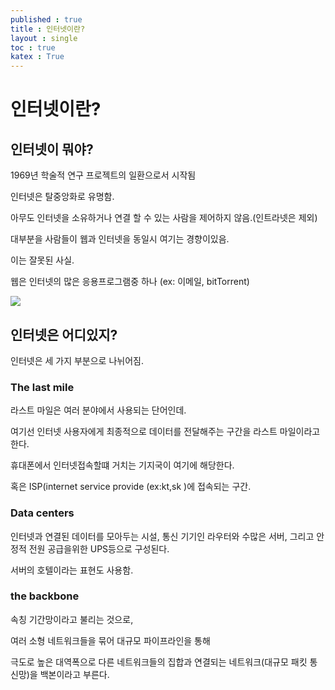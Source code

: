```yaml
---
published : true 
title : 인터넷이란?  
layout : single 
toc : true 
katex : True 
---
```

# 인터넷이란?


## 인터넷이 뭐야?

1969년 학술적 연구 프로젝트의 일환으로서 시작됨 

인터넷은 탈중앙화로 유명함.

아무도 인터넷을 소유하거나 연결 할 수 있는 사람을 제어하지 않음.(인트라넷은 제외)

대부분을 사람들이 웹과 인터넷을 동일시 여기는 경향이있음.

이는 잘못된 사실.

웹은 인터넷의 많은 응용프로그램중 하나 (ex: 이메일, bitTorrent)


![](https://www.betterweb.or.kr/wp-content/uploads/2013/12/Screenshot-from-2013-12-30-165448.png)


## 인터넷은 어디있지?

인터넷은 세 가지 부분으로 나뉘어짐.

### **The last mile** 

라스트 마일은 여러 분야에서 사용되는 단어인데.

여기선 인터넷 사용자에게 최종적으로 데이터를 전달해주는 구간을 라스트 마일이라고 한다.

휴대폰에서 인터넷접속할떄 거치는 기지국이 여기에 해당한다.

혹은 ISP(internet service provide (ex:kt,sk )에 접속되는 구간.


### **Data centers**

인터넷과 연결된 데이터를 모아두는 시설, 통신 기기인 라우터와 수많은 서버, 그리고 안정적 전원 공급을위한 UPS등으로 구성된다.

서버의 호텔이라는 표현도 사용함.


### **the backbone** 

속칭 기간망이라고 불리는 것으로,

여러 소형 네트워크들을 묶어 대규모 파이프라인을 통해 

극도로 높은 대역폭으로 다른 네트워크들의 집합과 연결되는 네트워크(대규모 패킷 통신망)을 백본이라고 부른다.




```python

```
